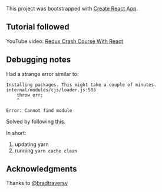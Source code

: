 This project was bootstrapped with [Create React App](https://github.com/facebook/create-react-app).

## Tutorial followed

YouTube video: [Redux Crash Course With React](https://www.youtube.com/watch?v=93p3LxR9xfM)

## Debugging notes

Had a strange error similar to:

```
Installing packages. This might take a couple of minutes.
internal/modules/cjs/loader.js:583
    throw err;
    ^

Error: Cannot find module
```

Solved by following [this](https://github.com/facebook/create-react-app/issues/4951).

In short:
1. updating yarn
2. running `yarn cache clean`


## Acknowledgments

Thanks to [@bradtraversy](https://github.com/bradtraversy)
